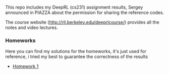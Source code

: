 This repo includes my DeepRL (cs231) assignment results, Sergey announced in PIAZZA about the permission for sharing the reference codes.

The course website (http://rll.berkeley.edu/deeprlcourse/) provides all the notes and video lectures.

### Homeworks
Here you can find my solutions for the homeworks, it's just used for reference, i tried my best to guarantee the correctness of the results

* [Homework 1](hw1/README.md)
